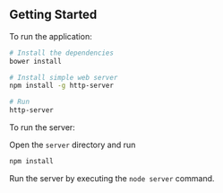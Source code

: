 ## Getting Started
To run the application:

```bash
# Install the dependencies
bower install

# Install simple web server
npm install -g http-server

# Run
http-server
```

To run the server:

Open the `server` directory and run

```bash
npm install
```
Run the server by executing the `node server` command.
